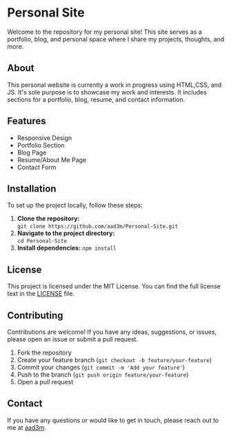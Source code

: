 # Personal Site
Welcome to the repository for my personal site! This site serves as a portfolio, blog, and personal space where I share my projects, thoughts, and more.

## About
This personal website is currently a work in progress using HTML,CSS, and JS. It's sole purpose is to showcase my work and interests. It includes sections for a portfolio, blog, resume, and contact information.

## Features
- Responsive Design
- Portfolio Section
- Blog Page
- Resume/About Me Page
- Contact Form

## Installation 
To set up the project locally, follow these steps:
1. **Clone the repository:**  
    `git clone https://github.com/aad3m/Personal-Site.git`
2. **Navigate to the project directory:**  
   `cd Personal-Site`
3. **Install dependencies:**
   `npm install`

## License
This project is licensed under the MIT License. You can find the full license text in the [LICENSE](LICENSE.txt) file.

## Contributing
Contributions are welcome! If you have any ideas, suggestions, or issues, please open an issue or submit a pull request.

1. Fork the repository
2. Create your feature branch (`git checkout -b feature/your-feature`)
3. Commit your changes (`git commit -m 'Add your feature'`)
4. Push to the branch (`git push origin feature/your-feature`)
5. Open a pull request

## Contact
If you have any questions or would like to get in touch, please reach out to me at [aad3m](mailto:aliadem0205@gmail.com).

